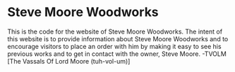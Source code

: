 # Steve Moore Woodworks
This is the code for the website of Steve Moore Woodworks. The intent of this website is to provide information about Steve Moore Woodworks and to encourage visitors to place an order with him by making it easy to see his previous works and to get in contact with the owner, Steve Moore.
-TVOLM [The Vassals Of Lord Moore (tuh-vol-um)]